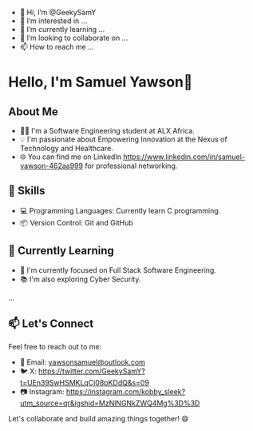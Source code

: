 - 👋 Hi, I’m @GeekySamY
- 👀 I’m interested in ...
- 🌱 I’m currently learning ...
- 💞️ I’m looking to collaborate on ...
- 📫 How to reach me ...

<!---
GeekySamY/GeekySamY is a ✨ special ✨ repository because its `README.md` (this file) appears on your GitHub profile.
You can click the Preview link to take a look at your changes.
--->
# Hello, I'm Samuel Yawson🚀

## About Me

- 👨‍🎓 I'm a Software Engineering student at ALX Africa.
- 💡 I'm passionate about Empowering Innovation at the Nexus of Technology and Healthcare.
- 🌐 You can find me on LinkedIn https://www.linkedin.com/in/samuel-yawson-462aa999 for professional networking.

## 🔧 Skills

- 💻 Programming Languages: Currently learn C programming.
- 📦 Version Control: Git and GitHub

## 🌱 Currently Learning

- 🚀 I'm currently focused on Full Stack Software Engineering.
- 📚 I'm also exploring Cyber Security.

...

## 📫 Let's Connect

Feel free to reach out to me:

- 📧 Email: yawsonsamuel@outlook.com
- 🐦 X: https://twitter.com/GeekySamY?t=UEn39SwHSMKLqCj08pKDdQ&s=09
- 📷 Instagram: https://instagram.com/kobby_sleek?utm_source=qr&igshid=MzNlNGNkZWQ4Mg%3D%3D

Let's collaborate and build amazing things together! 😄
